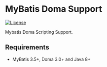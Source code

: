 MyBatis Doma Support
========================

[![License](https://img.shields.io/:license-apache-brightgreen.svg)](https://www.apache.org/licenses/LICENSE-2.0.html)

Mybatis Doma Scripting Support.

Requirements
----------

* MyBatis 3.5+, Doma 3.0+ and Java 8+
